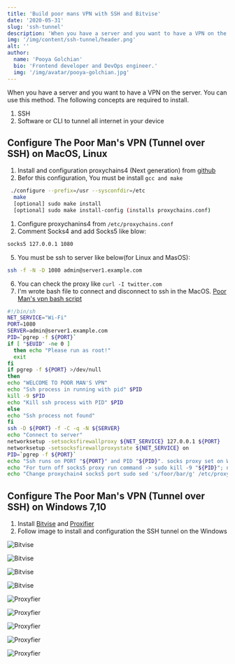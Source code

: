 ```yaml
---
title: 'Build poor mans VPN with SSH and Bitvise'
date: '2020-05-31'
slug: 'ssh-tunnel'
description: 'When you have a server and you want to have a VPN on the server. You can use this method. The following concepts are required to install.'
img: '/img/content/ssh-tunnel/header.png'
alt: ''
author:
  name: 'Pooya Golchian'
  bio: 'Frontend developer and DevOps engineer.'
  img: '/img/avatar/pooya-golchian.jpg'
---
```


When you have a server and you want to have a VPN on the server. You can use this method. The following concepts are required to install.

1. SSH
2. Software or CLI to tunnel all internet in your device

## Configure The Poor Man's VPN (Tunnel over SSH) on MacOS, Linux

1. Install and configuration proxychains4 (Next generation) from [github][1]
2. Befor this configuration, You must be install `gcc and make`

```bash
 ./configure --prefix=/usr --sysconfdir=/etc
  make
  [optional] sudo make install
  [optional] sudo make install-config (installs proxychains.conf)
```

1. Configure proxychanins4 from `/etc/proxychains.conf`
2. Comment Socks4 and add Socks5 like blow:

```bash
socks5 127.0.0.1 1080
```

5. You must be ssh to server like below(for Linux and MasOS):

```bash
ssh -f -N -D 1080 admin@server1.example.com
```

6. You can check the proxy like `curl -I twitter.com`
7. I'm wrote bash file to connect and disconnect to ssh in the MacOS. [Poor Man's vpn bash script][2]

```bash
#!/bin/sh
NET_SERVICE="Wi-Fi"
PORT=1080
SERVER=admin@server1.example.com
PID=`pgrep -f ${PORT}`
if [ "$EUID" -ne 0 ]
  then echo "Please run as root!"
  exit
fi
if pgrep -f ${PORT} >/dev/null
then
echo "WELCOME TO POOR MAN'S VPN"
echo "Ssh process in running with pid" $PID
kill -9 $PID
echo "Kill ssh process with PID" $PID
else
echo "Ssh process not found"
fi
ssh -D ${PORT} -f -C -q -N ${SERVER}
echo "Connect to server"
networksetup -setsocksfirewallproxy ${NET_SERVICE} 127.0.0.1 ${PORT}
networksetup -setsocksfirewallproxystate ${NET_SERVICE} on
PID=`pgrep -f ${PORT}`
echo "Ssh runs on PORT "${PORT}" and PID "${PID}". socks proxy set on Wi-Fi"
echo "For turn off socks5 proxy run command -> sudo kill -9 "${PID}"; networksetup -setsocksfirewallproxystate "${NET_SERVICE}" off"
echo "Change proxychain4 socks5 port sudo sed 's/foor/bar/g' /etc/proxychains.conf"
```

## Configure The Poor Man's VPN (Tunnel over SSH) on Windows 7,10

1. Install [Bitvise][3] and [Proxifier][4]
2. Follow image to install and configuration the SSH tunnel on the Windows

![Bitvise](/img/content/ssh-tunnel/ssh/1.jpg)

![Bitvise](/img/content/ssh-tunnel/ssh/2.jpg)

![Bitvise](/img/content/ssh-tunnel/ssh/3.jpg)

![Bitvise](/img/content/ssh-tunnel/ssh/4.jpg)

![Proxyfier](/img/content/ssh-tunnel/proxy/1.jpg)

![Proxyfier](/img/content/ssh-tunnel/proxy/2.jpg)

![Proxyfier](/img/content/ssh-tunnel/proxy/3.jpg)

![Proxyfier](/img/content/ssh-tunnel/proxy/4.jpg)

![Proxyfier](/img/content/ssh-tunnel/proxy/5.jpg)

[1]: https://github.com/rofl0r/proxychains-ng
[2]: https://gist.github.com/pooyagolchian/520ee77f22836d92b483f3f8827f8767
[3]: https://www.bitvise.com/ssh-client-download
[4]: http://www.mediafire.com/file/6fm9v97vnw6qj9y/ProxifierPE.zip/file
